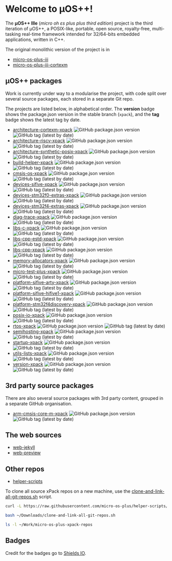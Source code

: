# Welcome to µOS++!

The **µOS++ IIIe** (_micro oh ɛs plus plus third edition_) project is the third iteration of µOS++, a POSIX-like, portable, open source, royalty-free, multi-tasking real-time framework intended for 32/64-bits embedded applications, written in C++.

The original monolithic version of the project is in

- [micro-os-plus-iii](https://github.com/micro-os-plus/micro-os-plus-iii)
- [micro-os-plus-iii-cortexm](https://github.com/micro-os-plus/micro-os-plus-iii-cortexm)

## µOS++ packages

Work is currently under way to a modularise the project, with code split over several source packages, each stored in a separate Git repo.

The projects are listed below, in alphabetical order. The **version** badge shows the package.json version in the stable branch (`xpack`), and the **tag** badge shows the latest tag by date.

- [architecture-cortexm-xpack](https://github.com/micro-os-plus/architecture-cortexm-xpack) ![GitHub package.json version](https://img.shields.io/github/package-json/v/micro-os-plus/architecture-cortexm-xpack) ![GitHub tag (latest by date)](https://img.shields.io/github/v/tag/micro-os-plus/architecture-cortexm-xpack)
- [architecture-riscv-xpack](https://github.com/micro-os-plus/architecture-riscv-xpack) ![GitHub package.json version](https://img.shields.io/github/package-json/v/micro-os-plus/architecture-riscv-xpack) ![GitHub tag (latest by date)](https://img.shields.io/github/v/tag/micro-os-plus/architecture-riscv-xpack)
- [architecture-synthetic-posix-xpack](https://github.com/micro-os-plus/architecture-synthetic-posix-xpack) ![GitHub package.json version](https://img.shields.io/github/package-json/v/micro-os-plus/architecture-synthetic-posix-xpack) ![GitHub tag (latest by date)](https://img.shields.io/github/v/tag/micro-os-plus/architecture-synthetic-posix-xpack)
- [build-helper-xpack](https://github.com/micro-os-plus/build-helper-xpack) ![GitHub package.json version](https://img.shields.io/github/package-json/v/micro-os-plus/build-helper-xpack) ![GitHub tag (latest by date)](https://img.shields.io/github/v/tag/micro-os-plus/build-helper-xpack)
- [cmsis-os-xpack](https://github.com/micro-os-plus/cmsis-os-xpack) ![GitHub package.json version](https://img.shields.io/github/package-json/v/micro-os-plus/cmsis-os-xpack) ![GitHub tag (latest by date)](https://img.shields.io/github/v/tag/micro-os-plus/cmsis-os-xpack)
- [devices-sifive-xpack](https://github.com/micro-os-plus/devices-sifive-xpack) ![GitHub package.json version](https://img.shields.io/github/package-json/v/micro-os-plus/devices-sifive-xpack) ![GitHub tag (latest by date)](https://img.shields.io/github/v/tag/micro-os-plus/devices-sifive-xpack)
- [devices-stm32f0-extras-xpack](https://github.com/micro-os-plus/devices-stm32f0-extras-xpack) ![GitHub package.json version](https://img.shields.io/github/package-json/v/micro-os-plus/devices-stm32f0-extras-xpack) ![GitHub tag (latest by date)](https://img.shields.io/github/v/tag/micro-os-plus/devices-stm32f0-extras-xpack)
- [devices-stm32f4-extras-xpack](https://github.com/micro-os-plus/devices-stm32f4-extras-xpack) ![GitHub package.json version](https://img.shields.io/github/package-json/v/micro-os-plus/devices-stm32f4-extras-xpack) ![GitHub tag (latest by date)](https://img.shields.io/github/v/tag/micro-os-plus/devices-stm32f4-extras-xpack)
- [diag-trace-xpack](https://github.com/micro-os-plus/diag-trace-xpack) ![GitHub package.json version](https://img.shields.io/github/package-json/v/micro-os-plus/diag-trace-xpack) ![GitHub tag (latest by date)](https://img.shields.io/github/v/tag/micro-os-plus/diag-trace-xpack)
- [libs-c-xpack](https://github.com/micro-os-plus/libs-c-xpack) ![GitHub package.json version](https://img.shields.io/github/package-json/v/micro-os-plus/libs-c-xpack) ![GitHub tag (latest by date)](https://img.shields.io/github/v/tag/micro-os-plus/libs-c-xpack)
- [libs-cpp-estd-xpack](https://github.com/micro-os-plus/libs-cpp-estd-xpack) ![GitHub package.json version](https://img.shields.io/github/package-json/v/micro-os-plus/libs-cpp-estd-xpack) ![GitHub tag (latest by date)](https://img.shields.io/github/v/tag/micro-os-plus/libs-cpp-estd-xpack)
- [libs-cpp-xpack](https://github.com/micro-os-plus/libs-cpp-xpack) ![GitHub package.json version](https://img.shields.io/github/package-json/v/micro-os-plus/libs-cpp-xpack) ![GitHub tag (latest by date)](https://img.shields.io/github/v/tag/micro-os-plus/libs-cpp-xpack)
- [memory-allocators-xpack](https://github.com/micro-os-plus/memory-allocators-xpack) ![GitHub package.json version](https://img.shields.io/github/package-json/v/micro-os-plus/memory-allocators-xpack) ![GitHub tag (latest by date)](https://img.shields.io/github/v/tag/micro-os-plus/memory-allocators-xpack)
- [micro-test-plus-xpack](https://github.com/micro-os-plus/micro-test-plus-xpack) ![GitHub package.json version](https://img.shields.io/github/package-json/v/micro-os-plus/micro-test-plus-xpack) ![GitHub tag (latest by date)](https://img.shields.io/github/v/tag/micro-os-plus/micro-test-plus-xpack)
- [platform-sifive-arty-xpack](https://github.com/micro-os-plus/platform-sifive-arty-xpack) ![GitHub package.json version](https://img.shields.io/github/package-json/v/micro-os-plus/platform-sifive-arty-xpack) ![GitHub tag (latest by date)](https://img.shields.io/github/v/tag/micro-os-plus/platform-sifive-arty-xpack)
- [platform-sifive-hifive1-xpack](https://github.com/micro-os-plus/platform-sifive-hifive1-xpack) ![GitHub package.json version](https://img.shields.io/github/package-json/v/micro-os-plus/platform-sifive-hifive1-xpack) ![GitHub tag (latest by date)](https://img.shields.io/github/v/tag/micro-os-plus/platform-sifive-hifive1-xpack)
- [platform-stm32f4discovery-xpack](https://github.com/micro-os-plus/platform-stm32f4discovery-xpack) ![GitHub package.json version](https://img.shields.io/github/package-json/v/micro-os-plus/platform-stm32f4discovery-xpack) ![GitHub tag (latest by date)](https://img.shields.io/github/v/tag/micro-os-plus/platform-stm32f4discovery-xpack)
- [posix-io-xpack](https://github.com/micro-os-plus/posix-io-xpack) ![GitHub package.json version](https://img.shields.io/github/package-json/v/micro-os-plus/posix-io-xpack) ![GitHub tag (latest by date)](https://img.shields.io/github/v/tag/micro-os-plus/posix-io-xpack)
- [rtos-xpack](https://github.com/micro-os-plus/rtos-xpack) ![GitHub package.json version](https://img.shields.io/github/package-json/v/micro-os-plus/rtos-xpack) ![GitHub tag (latest by date)](https://img.shields.io/github/v/tag/micro-os-plus/rtos-xpack)
- [semihosting-xpack](https://github.com/micro-os-plus/semihosting-xpack) ![GitHub package.json version](https://img.shields.io/github/package-json/v/micro-os-plus/semihosting-xpack) ![GitHub tag (latest by date)](https://img.shields.io/github/v/tag/micro-os-plus/semihosting-xpack)
- [startup-xpack](https://github.com/micro-os-plus/startup-xpack) ![GitHub package.json version](https://img.shields.io/github/package-json/v/micro-os-plus/startup-xpack) ![GitHub tag (latest by date)](https://img.shields.io/github/v/tag/micro-os-plus/startup-xpack)
- [utils-lists-xpack](https://github.com/micro-os-plus/utils-lists-xpack) ![GitHub package.json version](https://img.shields.io/github/package-json/v/micro-os-plus/utils-lists-xpack) ![GitHub tag (latest by date)](https://img.shields.io/github/v/tag/micro-os-plus/utils-lists-xpack)
- [version-xpack](https://github.com/micro-os-plus/version-xpack) ![GitHub package.json version](https://img.shields.io/github/package-json/v/micro-os-plus/version-xpack) ![GitHub tag (latest by date)](https://img.shields.io/github/v/tag/micro-os-plus/version-xpack)

## 3rd party source packages

There are also several source packages with 3rd party content, grouped in a separate GitHub organisation.

- [arm-cmsis-core-m-xpack](https://github.com/xpack-3rd-party/arm-cmsis-core-m-xpack) ![GitHub package.json version](https://img.shields.io/github/package-json/v/xpack-3rd-party/arm-cmsis-core-m-xpack) ![GitHub tag (latest by date)](https://img.shields.io/github/v/tag/xpack-3rd-party/arm-cmsis-core-m-xpack)

## The web sources

- [web-jekyll](https://github.com/micro-os-plus/web-jekyll)
- [web-preview](https://github.com/micro-os-plus/web-preview)

## Other repos

- [helper-scripts](https://github.com/micro-os-plus/helper-scripts)

To clone all source xPack repos on a new machine, use the
[clone-and-link-all-git-repos.sh](https://github.com/micro-os-plus/helper-scripts/blob/master/clone-and-link-all-git-repos.sh) script.

```sh
curl -L https://raw.githubusercontent.com/micro-os-plus/helper-scripts/master/clone-and-link-all-git-repos.sh -o ~/Downloads/clone-and-link-all-git-repos.sh

bash ~/Downloads/clone-and-link-all-git-repos.sh

ls -l ~/Work/micro-os-plus-xpack-repos
```

## Badges

Credit for the badges go to [Shields IO](https://shields.io).

